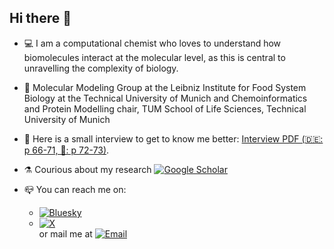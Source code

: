 ## Hi there 👋

- 💻 I am a computational chemist who loves to understand how biomolecules interact at the molecular level, as this is central to unravelling the complexity of biology.

- 📍 Molecular Modeling Group at the Leibniz Institute for Food System Biology at the Technical University of Munich and Chemoinformatics and Protein Modelling chair, TUM School of Life Sciences, Technical University of Munich

- 🔎 Here is a small interview to get to know me better: [Interview PDF (🇩🇪: p 66-71, 🏴󠁧󠁢󠁥󠁮󠁧󠁿: p 72-73)](https://www.leibniz-lsb.de/fileadmin/doc/PDF/Zweijahresbericht_2020_2021_Leibniz_LSB_Gestaltung_Web_240125.pdf).

- ⚗️ Courious about my research [![Google Scholar](https://img.shields.io/badge/-Google%20Scholar-4285F4?style=flat&logo=google-scholar&logoColor=white)](https://scholar.google.com/citations?user=zvjMyfsAAAAJ&hl=it&oi=ao)

- 📪 You can reach me on:
  - [![Bluesky](https://img.shields.io/badge/-@anicoli90.bsky.social-3686f7?style=flat&logo=icloud&logoColor=white)](https://bsky.app/profile/anicoli90.bsky.social)
  - [![X](https://img.shields.io/badge/-@ANicoli90-blue?style=flat&logo=x&logoColor=white)](https://x.com/ANicoli90) <br>
or mail me at [![Email](https://img.shields.io/badge/-alesashanicoli@gmail.com-red?style=flat&logo=gmail&logoColor=white)](mailto:alesashanicoli@gmail.com)

<!--
**anicoli/anicoli** is a ✨ _special_ ✨ repository because its `README.md` (this file) appears on your GitHub profile.
jjjjj
Here are some ideas to get you started:

- 🔭 I’m currently working on ...
- 🌱 I’m currently learning ...
- 👯 I’m looking to collaborate on ...
- 🤔 I’m looking for help with ...
- 💬 Ask me about ...
- 📫 How to reach me: ...
- 😄 Pronouns: ...
- ⚡ Fun fact: ...
-->
